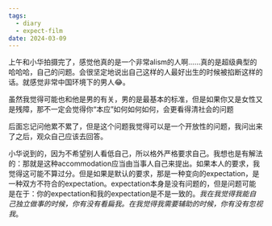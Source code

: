 ```yaml
---
tags:
  - diary
  - expect-film
date: 2024-03-09
---
```

上午和小华拍摄完了，感觉他真的是一个非常alism的人啊……真的是超级典型的哈哈哈，自己的问题。会很坚定地说出自己这样的人最好出生的时候被掐断这样的话。就感觉非常中国环境下的男人😂。

虽然我觉得可能也和他是男的有关，男的是最基本的标准，但是如果你又是女性又是残障，那不一定会觉得你“本应”如何如何如何，会更看得清社会的问题

后面忘记问他累不累了，但是这个问题我觉得可以是一个开放性的问题，我问出来了之后，观众自己应该去回答。

小华说到的，因为不希望别人看低自己，所以格外严格要求自己。我想也是有解法的：那就是这种accommodation应当由当事人自己来提出。如果本人的要求，我觉得这可能不算过分。但是如果是默认的要求，那是一种变向的expectation，是一种双方不符合的expectation。expectation本身是没有问题的，但是问题可能是在于：你的expectation和我的expectation是不是一致的。*我在我觉得我能自己独立做事的时候，你有没有看扁我。在我觉得我需要辅助的时候，你有没有忽视我*。
